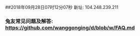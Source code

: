 ##2018年09月28日07时12分07秒 新址: 104.248.239.211
### 兔友常见问题及解答: https://github.com/wanggonging/d/blob/w/FAQ.md
